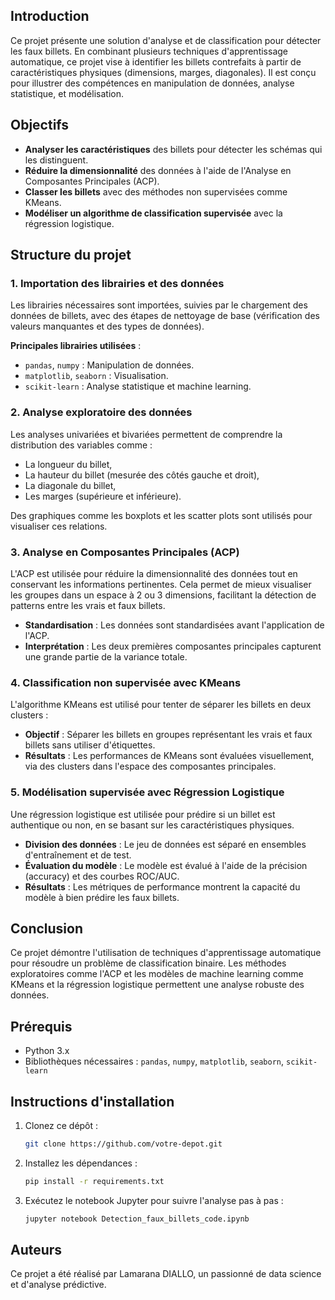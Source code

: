 ## Introduction

Ce projet présente une solution d'analyse et de classification pour détecter les faux billets. En combinant plusieurs techniques d'apprentissage automatique, ce projet vise à identifier les billets contrefaits à partir de caractéristiques physiques (dimensions, marges, diagonales). Il est conçu pour illustrer des compétences en manipulation de données, analyse statistique, et modélisation.

## Objectifs

- **Analyser les caractéristiques** des billets pour détecter les schémas qui les distinguent.
- **Réduire la dimensionnalité** des données à l'aide de l'Analyse en Composantes Principales (ACP).
- **Classer les billets** avec des méthodes non supervisées comme KMeans.
- **Modéliser un algorithme de classification supervisée** avec la régression logistique.

## Structure du projet

### 1. Importation des librairies et des données
Les librairies nécessaires sont importées, suivies par le chargement des données de billets, avec des étapes de nettoyage de base (vérification des valeurs manquantes et des types de données).

**Principales librairies utilisées** :
- `pandas`, `numpy` : Manipulation de données.
- `matplotlib`, `seaborn` : Visualisation.
- `scikit-learn` : Analyse statistique et machine learning.

### 2. Analyse exploratoire des données

Les analyses univariées et bivariées permettent de comprendre la distribution des variables comme :
- La longueur du billet,
- La hauteur du billet (mesurée des côtés gauche et droit),
- La diagonale du billet,
- Les marges (supérieure et inférieure).

Des graphiques comme les boxplots et les scatter plots sont utilisés pour visualiser ces relations.

### 3. Analyse en Composantes Principales (ACP)

L'ACP est utilisée pour réduire la dimensionnalité des données tout en conservant les informations pertinentes. Cela permet de mieux visualiser les groupes dans un espace à 2 ou 3 dimensions, facilitant la détection de patterns entre les vrais et faux billets.

- **Standardisation** : Les données sont standardisées avant l'application de l'ACP.
- **Interprétation** : Les deux premières composantes principales capturent une grande partie de la variance totale.

### 4. Classification non supervisée avec KMeans

L'algorithme KMeans est utilisé pour tenter de séparer les billets en deux clusters :
- **Objectif** : Séparer les billets en groupes représentant les vrais et faux billets sans utiliser d'étiquettes.
- **Résultats** : Les performances de KMeans sont évaluées visuellement, via des clusters dans l'espace des composantes principales.

### 5. Modélisation supervisée avec Régression Logistique

Une régression logistique est utilisée pour prédire si un billet est authentique ou non, en se basant sur les caractéristiques physiques.

- **Division des données** : Le jeu de données est séparé en ensembles d'entraînement et de test.
- **Évaluation du modèle** : Le modèle est évalué à l'aide de la précision (accuracy) et des courbes ROC/AUC.
- **Résultats** : Les métriques de performance montrent la capacité du modèle à bien prédire les faux billets.

## Conclusion

Ce projet démontre l'utilisation de techniques d'apprentissage automatique pour résoudre un problème de classification binaire. Les méthodes exploratoires comme l'ACP et les modèles de machine learning comme KMeans et la régression logistique permettent une analyse robuste des données.

## Prérequis

- Python 3.x
- Bibliothèques nécessaires : `pandas`, `numpy`, `matplotlib`, `seaborn`, `scikit-learn`

## Instructions d'installation

1. Clonez ce dépôt :
   ```bash
   git clone https://github.com/votre-depot.git
   ```

2. Installez les dépendances :
   ```bash
   pip install -r requirements.txt
   ```

3. Exécutez le notebook Jupyter pour suivre l'analyse pas à pas :
   ```bash
   jupyter notebook Detection_faux_billets_code.ipynb
   ```

## Auteurs

Ce projet a été réalisé par Lamarana DIALLO, un passionné de data science et d'analyse prédictive.